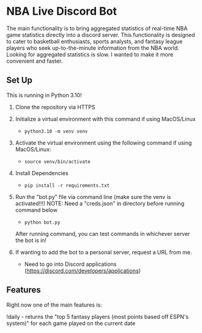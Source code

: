 # NBA Live Discord Bot

The main functionality is to bring aggregated statistics of real-time NBA game statistics directly into a discord server. 
This functionality is designed to cater to basketball enthusiasts, sports analysts, and fantasy league players who seek up-to-the-minute information from the NBA world. Looking for aggregated statistics is slow. I wanted to make it more convenient and faster.


## Set Up

This is running in Python 3.10!

1. Clone the repository via HTTPS
2. Initialize a virtual environment with this command if using MacOS/Linux
    - ` python3.10 -m venv venv `
3. Activate the virtual environment using the following command if using MacOS/Linux:
    - ` source venv/bin/activate `
4. Install Dependencies 
    - ` pip install -r requirements.txt `
5. Run the "bot.py" file via command line (make sure the venv is activated!!!)
    NOTE: Need a "creds.json" in directory before running command below
    - ` python bot.py `

    After running command, you can test commands in whichever server the bot is in!

6. If wanting to add the bot to a personal server, request a URL from me.
    - Need to go into Discord applications (https://discord.com/developers/applications)

## Features

Right now one of the main features is:

!daily - returns the "top 5 fantasy players (most points based off ESPN's system)"  for each game played on the current date

